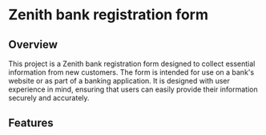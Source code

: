 # Zenith bank registration form

## Overview
This project is a Zenith bank registration form designed to collect essential information from new customers. The form is intended for use on a bank's website or as part of a banking application. It is designed with user experience in mind, ensuring that users can easily provide their information securely and accurately.

## Features
